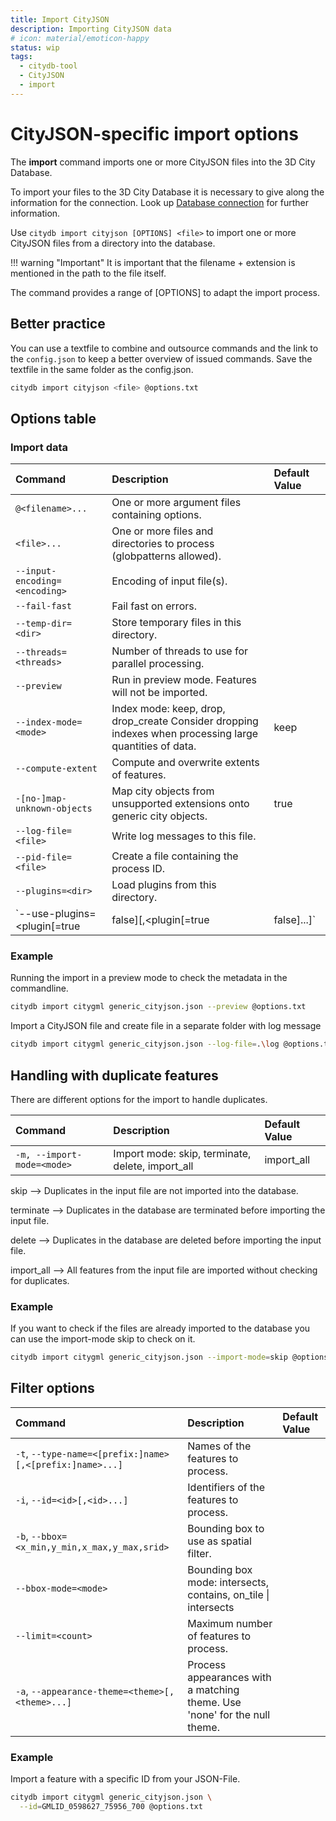 ```yaml
---
title: Import CityJSON
description: Importing CityJSON data
# icon: material/emoticon-happy
status: wip
tags:
  - citydb-tool
  - CityJSON
  - import
---
```


# CityJSON-specific import options

The **import** command imports one or more CityJSON files into the 3D City Database.

To import your files to the 3D City Database it is necessary to give along the information for the connection. Look up [Database connection](db-connection.md) for further information.

Use `citydb import cityjson [OPTIONS] <file>` to import one or more CityJSON files from a directory into the database.

!!! warning "Important"
    It is important that the filename + extension is mentioned in the path to the file itself.

The command provides a range of [OPTIONS] to adapt the import process.

## Better practice

You can use a textfile to combine and outsource commands and the link to the `config.json` to keep a better overview of issued commands. Save the textfile in the same folder as the config.json.

```bash
citydb import cityjson <file> @options.txt
```

## Options table

### Import data

| Command                        | Description                                                                                               | Default Value |
|:------------------------------ |:--------------------------------------------------------------------------------------------------------- |:------------- |
| `@<filename>...`               | One or more argument files containing options.                                                            |               |
| `<file>...`                    | One or more files and directories to process (globpatterns allowed).                                      |               |
| `--input-encoding= <encoding>` |  Encoding of input file(s).                                                                               |               |
| `--fail-fast`                  | Fail fast on errors.                                                                                      |               |
| `--temp-dir= <dir>`            | Store temporary files in this directory.                                                                  |               |
| `--threads=<threads>`          | Number of threads to use for parallel processing.                                                         |               |
| `--preview`                    | Run in preview mode. Features will not be imported.                                                       |               |
| `--index-mode=<mode>`          | Index mode: keep, drop, drop_create Consider dropping indexes when processing large quantities of data.   | keep          |
| `--compute-extent`             | Compute and overwrite extents of features.                                                                |               |
| `-[no-]map-unknown-objects`    |  Map city objects from unsupported extensions onto generic city objects.                                  | true          |
| `--log-file=<file>`            | Write log messages to this file.                                                                          |               |
| `--pid-file=<file>`            | Create a file containing the process ID.                                                                  |               |
| `--plugins=<dir>`              | Load plugins from this directory.                                                                         |               |
| `--use-plugins=<plugin[=true|false][,<plugin[=true|false]...]` | Enable or disable plugins with a matching fully qualified class name      | true          |

### Example

Running the import in a preview mode to check the metadata in the commandline.

```bash
citydb import citygml generic_cityjson.json --preview @options.txt
```

Import a CityJSON file and create file in a separate folder with log message

```bash
citydb import citygml generic_cityjson.json --log-file=.\log @options.txt
```

## Handling with duplicate features

There are different options for the import to handle duplicates.

| Command                    | Description                                      | Default Value  |
|:---------------------------|:------------------------------------------------ |:---------------|
| `-m, --import-mode=<mode>` | Import mode: skip, terminate, delete, import_all | import_all     |

skip -->        Duplicates in the input file are not imported into the database.

terminate -->   Duplicates in the database are terminated before importing the input file.

delete -->      Duplicates in the database are deleted before importing the input file.

import_all -->  All features from the input file are imported without checking for duplicates.

### Example

If you want to check if the files are already imported to the database you can use the import-mode skip to check on it.

```bash
citydb import citygml generic_cityjson.json --import-mode=skip @options.txt
```

## Filter options

| Command                                                  | Description                                                                | Default Value         |
|:---------------------------------------------------------|:---------------------------------------------------------------------------|:----------------------|
| `-t`, `--type-name=<[prefix:]name>[,<[prefix:]name>...]` | Names of the features to process.                                          |                       |
| `-i`, `--id=<id>[,<id>...]`                              | Identifiers of the features to process.                                    |                       |
| `-b`, `--bbox=<x_min,y_min,x_max,y_max,srid>`            | Bounding box to use as spatial filter.                                     |                       |
| `--bbox-mode=<mode>`                                     | Bounding box mode: intersects, contains, on_tile  \| intersects            |                       |
| `--limit=<count>`                                        | Maximum number of features to process.                                     |                       |
| `-a`, `--appearance-theme=<theme>[,<theme>...]`          | Process appearances with a matching theme. Use 'none' for the null theme.  |                       |

### Example

Import a feature with a specific ID from your JSON-File.

```bash
citydb import citygml generic_cityjson.json \
  --id=GMLID_0598627_75956_700 @options.txt
```
